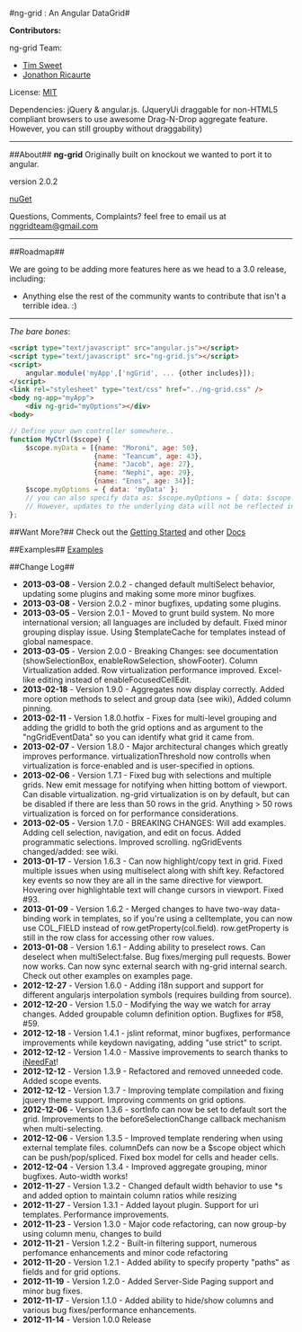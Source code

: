 #ng-grid : An Angular DataGrid#

__Contributors:__

ng-grid Team:
* [Tim Sweet](http://ornerydevelopment.blogspot.com/)
* [Jonathon Ricaurte](https://github.com/jonricaurte)
 
License: [MIT](http://www.opensource.org/licenses/mit-license.php)

Dependencies: jQuery & angular.js. (JqueryUi draggable for non-HTML5 compliant browsers to use awesome Drag-N-Drop aggregate feature. However, you can still groupby without draggability)
***
##About##
__ng-grid__ Originally built on knockout we wanted to port it to angular.

version 2.0.2

[nuGet](https://nuget.org/packages/ng-grid)


Questions, Comments, Complaints? feel free to email us at nggridteam@gmail.com

***
##Roadmap##

We are going to be adding more features here as we head to a 3.0 release, including:

* Anything else the rest of the community wants to contribute that isn't a terrible idea. :)

***
_The bare bones_:

```html
<script type="text/javascript" src="angular.js"></script>
<script type="text/javascript" src="ng-grid.js"></script>
<script>
    angular.module('myApp',['ngGrid', ... {other includes}]);
</script>
<link rel="stylesheet" type="text/css" href="../ng-grid.css" /> 
<body ng-app="myApp">
    <div ng-grid="myOptions"></div>
<body>
```
```javascript
// Define your own controller somewhere..
function MyCtrl($scope) {
	$scope.myData = [{name: "Moroni", age: 50},
                     {name: "Teancum", age: 43},
                     {name: "Jacob", age: 27},
                     {name: "Nephi", age: 29},
                     {name: "Enos", age: 34}];
	$scope.myOptions = { data: 'myData' };
	// you can also specify data as: $scope.myOptions = { data: $scope.myData }. 
	// However, updates to the underlying data will not be reflected in the grid
};

```

##Want More?##
Check out the [Getting Started](https://github.com/angular-ui/ng-grid/wiki/Getting-started) and other [Docs](https://github.com/angular-ui/ng-grid/wiki)

##Examples##
[Examples](http://angular-ui.github.com/ng-grid/)

##Change Log##
* __2013-03-08__ - Version 2.0.2 - changed default multiSelect behavior, updating some plugins and making some more minor bugfixes.
* __2013-03-08__ - Version 2.0.2 - minor bugfixes, updating some plugins.
* __2013-03-05__ - Version 2.0.1 - Moved to grunt build system. No more international version; all languages are included by default. Fixed minor grouping display issue. Using $templateCache for templates instead of global namespace.
* __2013-03-05__ - Version 2.0.0 - Breaking Changes: see documentation (showSelectionBox, enableRowSelection, showFooter). Column Virtualization added. Row virtualization performance improved. Excel-like editing instead of enableFocusedCellEdit.
* __2013-02-18__ - Version 1.9.0 - Aggregates now display correctly. Added more option methods to select and group data (see wiki), Added column pinning.
* __2013-02-11__ - Version 1.8.0.hotfix - Fixes for multi-level grouping and adding the gridId to both the grid options and as argument to the "ngGridEventData" so you can identify what grid it came from.
* __2013-02-07__ - Version 1.8.0 - Major architectural changes which greatly improves performance. virtualizationThreshold now controlls when virtualization is force-enabled and is user-specified in options.
* __2013-02-06__ - Version 1.7.1 - Fixed bug with selections and multiple grids. New emit message for notifying when hitting bottom of viewport. Can disable virtualization. ng-grid virtualization is on by default, but can be disabled if there are less than 50 rows in the grid. Anything > 50 rows virtualization is forced on for performance considerations.
* __2013-02-05__ - Version 1.7.0 - BREAKING CHANGES: Will add examples. Adding cell selection, navigation, and edit on focus. Added programmatic selections. Improved scrolling. ngGridEvents changed/added: see wiki.
* __2013-01-17__ - Version 1.6.3 - Can now highlight/copy text in grid. Fixed multiple issues when using multiselect along with shift key. Refactored key events so now they are all in the same directive for viewport. Hovering over highlightable text will change cursors in viewport. Fixed #93.
* __2013-01-09__ - Version 1.6.2 - Merged changes to have two-way data-binding work in templates, so if you're using a celltemplate, you can now use COL_FIELD instead of row.getProperty(col.field). row.getProperty is still in the row class for accessing other row values.
* __2013-01-08__ - Version 1.6.1 - Adding ability to preselect rows. Can deselect when multiSelect:false. Bug fixes/merging pull requests. Bower now works. Can now sync external search with ng-grid internal search. Check out other examples on examples page.
* __2012-12-27__ - Version 1.6.0 - Adding i18n support and support for different angularjs interpolation symbols (requires building from source).
* __2012-12-20__ - Version 1.5.0 - Modifying the way we watch for array changes. Added groupable column definition option. Bugfixes for #58, #59.
* __2012-12-18__ - Version 1.4.1 - jslint reformat, minor bugfixes, performance improvements while keydown navigating, adding "use strict" to script.
* __2012-12-12__ - Version 1.4.0 - Massive improvements to search thanks to [iNeedFat](https://github.com/ineedfat)!
* __2012-12-12__ - Version 1.3.9 - Refactored and removed unneeded code. Added scope events.
* __2012-12-12__ - Version 1.3.7 - Improving template compilation and fixing jquery theme support. Improving comments on grid options.
* __2012-12-06__ - Version 1.3.6 - sortInfo can now be set to default sort the grid. Improvements to the beforeSelectionChange callback mechanism when multi-selecting.
* __2012-12-06__ - Version 1.3.5 - Improved template rendering when using external template files. columnDefs can now be a $scope object which can be push/pop/spliced. Fixed box model for cells and header cells.
* __2012-12-04__ - Version 1.3.4 - Improved aggregate grouping, minor bugfixes. Auto-width works!
* __2012-11-27__ - Version 1.3.2 - Changed default width behavior to use *s and added option to maintain column ratios while resizing
* __2012-11-27__ - Version 1.3.1 - Added layout plugin. Support for uri templates. Performance improvements.
* __2012-11-23__ - Version 1.3.0 - Major code refactoring, can now group-by using column menu, changes to build
* __2012-11-21__ - Version 1.2.2 - Built-in filtering support, numerous perfomance enhancements and minor code refactoring
* __2012-11-20__ - Version 1.2.1 - Added ability to specify property "paths" as fields and for grid options.
* __2012-11-19__ - Version 1.2.0 - Added Server-Side Paging support and minor bug fixes.
* __2012-11-17__ - Version 1.1.0 - Added ability to hide/show columns and various bug fixes/performance enhancements.
* __2012-11-14__ - Version 1.0.0 Release

